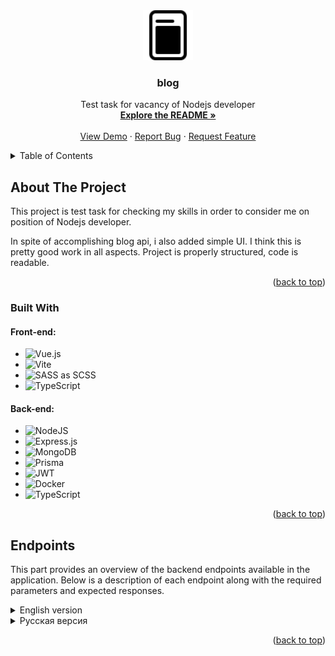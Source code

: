 <div align="center">
  <a href="https://github.com/sweeeeetch/blog">
    <img src="client/public/favicon.svg" alt="Logo" width="80" height="80">
  </a>

  <h3 align="center">blog</h3>

  <p align="center">
    Test task for vacancy of Nodejs developer
    <br />
    <a href="https://github.com/sweeeeetch/blog"><strong>Explore the README »</strong></a>
    <br />
    <br />
    <a href="https://test-task-blog.netlify.app/">View Demo</a>
    ·
    <a href="https://github.com/sweeeeetch/blog/issues">Report Bug</a>
    ·
    <a href="https://github.com/sweeeeetch/blog/issues">Request Feature</a>
  </p>
</div>

<details>
  <summary>Table of Contents</summary>
  <ol>
    <li>
      <a href="#about-the-project">About The Project</a>
      <ul>
        <li><a href="#built-with">Built With</a></li>
        <li><a href="#endpoints">Endpoints</a></li>
      </ul>
    </li>
  </ol>
</details>

## About The Project

This project is test task for checking my skills in order to consider me on position of Nodejs developer.

In spite of accomplishing blog api, i also added simple UI. I think this is pretty good work in all aspects. Project is properly structured, code is readable.

<p align="right">(<a href="#readme-top">back to top</a>)</p>

### Built With

#### Front-end:

- ![Vue.js](https://img.shields.io/badge/vuejs-%2335495e.svg?style=for-the-badge&logo=vuedotjs&logoColor=%234FC08D)
- ![Vite](https://img.shields.io/badge/vite-%23646CFF.svg?style=for-the-badge&logo=vite&logoColor=white)
- ![SASS](https://img.shields.io/badge/SASS-hotpink.svg?style=for-the-badge&logo=SASS&logoColor=white) as SCSS
- ![TypeScript](https://img.shields.io/badge/typescript-%23007ACC.svg?style=for-the-badge&logo=typescript&logoColor=white)

#### Back-end:

- ![NodeJS](https://img.shields.io/badge/node.js-6DA55F?style=for-the-badge&logo=node.js&logoColor=white)
- ![Express.js](https://img.shields.io/badge/express.js-%23404d59.svg?style=for-the-badge&logo=express&logoColor=%2361DAFB)
- ![MongoDB](https://img.shields.io/badge/MongoDB-%234ea94b.svg?style=for-the-badge&logo=mongodb&logoColor=white)
- ![Prisma](https://img.shields.io/badge/Prisma-3982CE?style=for-the-badge&logo=Prisma&logoColor=white)
- ![JWT](https://img.shields.io/badge/JWT-black?style=for-the-badge&logo=JSON%20web%20tokens)
- ![Docker](https://img.shields.io/badge/docker-%230db7ed.svg?style=for-the-badge&logo=docker&logoColor=white)
- ![TypeScript](https://img.shields.io/badge/typescript-%23007ACC.svg?style=for-the-badge&logo=typescript&logoColor=white)

<p align="right">(<a href="#readme-top">back to top</a>)</p>

## Endpoints

This part provides an overview of the backend endpoints available in the application. Below is a description of each endpoint along with the required parameters and expected responses.

<details>
  <summary>English version</summary>
  
### User Endpoints

#### Register a User

- **Endpoint:** `/user/register`
- **Method:** POST
- **Request Body:**
  - `email` (string): User's email address
  - `password` (string): User's password
  - `username` (string): User's username
- **Description:** Registers a new user with the provided email, password, and username. Performs validation on the input fields. If successful, returns user data and sets a refresh token cookie.
- **Responses:**
  - 200 OK: Returns user data.
  - 400 Bad Request: Validation error or invalid input.
  - 500 Internal Server Error: An error occurred during the registration process.

#### User Login

- **Endpoint:** `/user/login`
- **Method:** POST
- **Request Body:**
  - `email` (string): User's email address.
  - `password` (string): User's password.
- **Description:** Logs in a user with the provided email and password. If successful, returns user data and sets a refresh token cookie.
- **Responses:**
  - 200 OK: Returns user data.
  - 401 Unauthorized: Invalid credentials.
  - 500 Internal Server Error: An error occurred during the login process.

#### User Logout

- **Endpoint:** `/user/logout`
- **Method:** POST
- **Description:** Logs out the currently authenticated user. Clears the refresh token cookie.
- **Responses:**
  - 200 OK: Logout successful.
  - 500 Internal Server Error: An error occurred during the logout process.

#### Refresh User Token

- **Endpoint:** `/user/refresh`
- **Method:** GET
- **Description:** Refreshes the access token for the currently authenticated user using the refresh token cookie. If successful, returns refreshed user data and updates the refresh token cookie.
- **Responses:**
  - 200 OK: Returns refreshed user data.
  - 401 Unauthorized: Invalid or expired refresh token.
  - 500 Internal Server Error: An error occurred during the token refresh process.

### Post Endpoints

#### Get User's Posts

- **Endpoint:** `/posts/myposts`
- **Method:** GET
- **Query Parameters:**
  - `page` (optional, number): Page number for pagination (default: 1).
  - `pageSize` (optional, number): Number of posts per page (default: 20).
- **Description:** Retrieves the posts created by the currently authenticated user. Requires authentication. Returns the total number of pages and the user's posts.
- **Responses:**
  - 200 OK: Returns the total number of pages and the user's posts.
  - 401 Unauthorized: User is not authenticated.
  - 500 Internal Server Error: An error occurred while retrieving the user's posts.

#### Create a Post

- **Endpoint:** `/posts/create`
- **Method:** POST
- **Request Body:**
  - `title` (string): Post title.
  - `text` (string): Post content.
  - `author` (string): Author name.
  - `userId` (string): User ID of the post creator.
  - `image` (file, optional): Post image file (limited to 5MB).
- **Description:** Creates a new post with the provided title, content, author, and user ID. Optionally, an image can be also be uploaded.
- **Responses:**
  - 200 OK: Returns the created post data.
  - 401 Unauthorized: User is not authenticated.
  - 500 Internal Server Error: An error occurred while retrieving the user's posts.

#### Edit Post

- **Endpoint:** `/posts/edit`
- **Method:** PUT
- **Query parameters:**
  - `id` (string): Id of post to be editted
- **Request Body:**
  - `title` (string, optional): Editted title.
  - `text` (string, optional): Editted post content.
- **Description:** Edits existing post, changing one or both parts of post.
- **Responses:**
  - 200 OK: Returns the 200 status code.
  - 401 Unauthorized: User is not authenticated or is not author of post.
  - 500 Internal Server Error: An error occurred while retrieving the user's posts.

#### Delete Post

- **Endpoint:** `/posts/delete`
- **Method:** DELETE
- **Query parameters:**
  - `id` (string): Id of post to be deleted
- **Description:** Deletes post from database by id. Also checks whether user is author of post or not by jwt token.
- **Responses:**
  - 200 OK: Returns the 200 status code.
  - 401 Unauthorized: User is not authenticated or is not author of post.
  - 500 Internal Server Error: An error occurred while deleting post.

#### Get all Posts

- **Endpoint:** `/posts/get`
- **Method:** GET
- **Query Parameters:**
  - `page` (optional, number): Page number for pagination (default: 1).
  - `pageSize` (optional, number): Number of posts per page (default: 20).
- **Description:** Retrieves all posts created by all users.
- **Responses:**
  - 200 OK: Returns the total number of pages and posts.
  - 500 Internal Server Error: An error occurred while retrieving the posts.

#### Get one Post

- **Endpoint:** `/posts/get`
- **Method:** GET
- **Query Parameters:**
  - `id` (string): Post id to be returned.
- **Description:** Returns one post by id.
- **Responses:**
  - 200 OK: Returns the post data.
  - 500 Internal Server Error: An error occurred while retrieving the posts.

</details>
<details>
  <summary>Русская версия</summary>

### Эндпоинты пользователей

#### Регистрация пользователя

- **Эндпоинт:** `/user/register`
- **Метод:** POST
- **Тело запроса:**
  - `email` (строка): Email пользователя.
  - `password` (строка): Пароль пользователя.
  - `username` (строка): Имя пользователя.
- **Описание:** Регистрирует нового пользователя с указанным email, паролем и именем пользователя. Выполняет проверку введенных полей. В случае успешной регистрации возвращает данные пользователя и устанавливает cookie с refresh токеном.
- **Ответы:**
  - 200 OK: Возвращает данные пользователя.
  - 400 Неверный запрос: Ошибка валидации или неверные входные данные.
  - 500 Внутренняя ошибка сервера: Возникла ошибка в процессе регистрации.

#### Авторизация пользователя

- **Эндпоинт:** `/user/login`
- **Метод:** POST
- **Тело запроса:**
  - `email` (строка): Email пользователя.
  - `password` (строка): Пароль пользователя.
- **Описание:** Авторизует пользователя с указанным email и паролем. В случае успешной авторизации возвращает данные пользователя и устанавливает cookie с refresh токеном.
- **Ответы:**
  - 200 OK: Возвращает данные пользователя.
  - 401 Неавторизован: Неверные учетные данные.
  - 500 Внутренняя ошибка сервера: Возникла ошибка в процессе авторизации.

#### Выход пользователя

- **Эндпоинт:** `/user/logout`
- **Метод:** POST
- **Описание:** Выход текущего авторизованного пользователя. Очищает cookie с refresh токеном.
- **Ответы:**
  - 200 OK: Успешный выход пользователя.
  - 500 Внутренняя ошибка сервера: Возникла ошибка в процессе выхода.

#### Обновление токена пользователя

- **Эндпоинт:** `/user/refresh`
- **Метод:** GET
- **Описание:** Обновляет токен доступа для текущего авторизованного пользователя, используя cookie с токеном обновления. В случае успешного обновления возвращает обновленные данные пользователя и обновляет cookie с refresh токеном.
- **Ответы:**
  - 200 OK: Возвращает обновленные данные пользователя.
  - 401 Неавторизован: Неверный или просроченный токен обновления.
  - 500 Внутренняя ошибка сервера: Возникла ошибка в процессе обновления токена.

### Конечные точки постов

#### Получение постов пользователя

- **Эндпоинт:** `/posts/myposts`
- **Метод:** GET
- **Параметры запроса:**
  - `page` (необязательно, число): Номер страницы для пагинации (по умолчанию: 1).
  - `pageSize` (необязательно, число): Количество постов на странице (по умолчанию: 20).
- **Описание:** Получает посты, созданные текущим авторизованным пользователем. Требуется авторизация. Возвращает общее количество страниц и посты пользователя.
- **Ответы:**
  - 200 OK: Возвращает общее количество страниц и посты пользователя.
  - 401 Неавторизован: Пользователь не авторизован.
  - 500 Внутренняя ошибка сервера: Возникла ошибка при получении постов пользователя.

#### Создание поста

- **Эндпоинт:** `/posts/create`
- **Метод:** POST
- **Тело запроса:**
  - `title` (строка): Заголовок поста.
  - `text` (строка): Содержимое поста.
  - `author` (строка): Имя автора.
  - `userId` (строка): Идентификатор пользователя, создающего пост.
  - `image` (файл, необязательно): Файл изображения для поста (ограничение 5 МБ).
- **Описание:** Создает новый пост с указанным заголовком, содержимым, автором и идентификатором пользователя. По желанию можно загрузить изображение для поста. Требуется авторизация. Возвращает данные созданного поста.
- **Ответы:**
  - 200 OK: Возвращает данные созданного поста.
  - 401 Неавторизован: Пользователь не авторизован.
  - 500 Внутренняя ошибка сервера: Возникла ошибка при создании поста.

#### Редактирование поста

- **Эндпоинт:** `/posts/edit`
- **Метод:** PUT
- **Параметры запроса:**
  - `id` (строка): Идентификатор редактируемого поста.
- **Тело запроса:**
  - `title` (строка, необязательно): Измененный заголовок.
  - `text` (строка, необязательно): Измененное содержимое поста.
- **Описание:** Редактирует существующий пост, изменяя заголовок или содержимое, или оба значения.
- **Ответы:**
  - 200 OK: Возвращает код состояния 200.
  - 401 Неавторизован: Пользователь не аутентифицирован или не является автором поста.
  - 500 Внутренняя ошибка сервера: Возникла ошибка при получении постов пользователя.

#### Удаление поста

- **Эндпоинт:** `/posts/delete`
- **Метод:** DELETE
- **Параметры запроса:**
  - `id` (строка): Идентификатор удаляемого поста.
- **Описание:** Удаляет пост из базы данных по его идентификатору. Также проверяет, является ли пользователь автором поста по токену JWT.
- **Ответы:**
  - 200 OK: Возвращает код состояния 200.
  - 401 Неавторизован: Пользователь не аутентифицирован или не является автором поста.
  - 500 Внутренняя ошибка сервера: Возникла ошибка при удалении поста.

#### Получение всех постов

- **Эндпоинт:** `/posts/get`
- **Метод:** GET
- **Параметры запроса:**
  - `page` (необязательно, число): Номер страницы для пагинации (по умолчанию: 1).
  - `pageSize` (необязательно, число): Количество постов на странице (по умолчанию: 20).
- **Описание:** Возвращает все посты, созданные всеми пользователями.
- **Ответы:**
  - 200 OK: Возвращает общее количество страниц и посты.
  - 500 Внутренняя ошибка сервера: Возникла ошибка при получении постов.

#### Получение одного поста

- **Эндпоинт:** `/posts/get`
- **Метод:** GET
- **Параметры запроса:**
  - `id` (строка): Идентификатор поста для получения.
- **Описание:** Возвращает один пост по его идентификатору.
- **Ответы:**
  - 200 OK: Возвращает данные поста.
  - 500 Внутренняя ошибка сервера: Возникла ошибка при получении постов.
  </details>
  <p align="right">(<a href="#readme-top">back to top</a>)</p>
